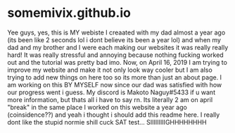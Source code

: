 # somemivix.github.io
Yee guys, yes, this is MY webiste I creaated with my dad almost a year ago (its been like 2 seconds lol i dont believe its been a year lol) and when my dad and my brother and I were each making our websites it was really really hard! It was really stressful and annoying because nothing fucking worked out and the tutorial was pretty bad imo. Now, on April 16, 2019 I am trying to improve my website and make it not only look way cooler but I am also trying to add new things on here too so its more than just an about page. I am working on this BY MYSELF now since our dad was satisfied with how our progress went i guess. My discord is Makoto Naguy#5433 if u want more information, but thats all i have to say rn. Its literally 2 am on april "break" in the same place I worked on this website a year ago (coinsidence??) and yeah i thought i should add this readme here. I really dont like the stupid normie shill cuck SAT test... SIIIIIIIIIGHHHHHHHH
